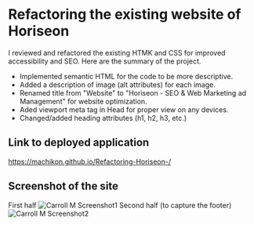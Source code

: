 # Refactoring the existing website of Horiseon
I reviewed and refactored the existing HTMK and CSS for improved accessibility and SEO. Here are the summary of the project.
* Implemented semantic HTML for the code to be more descriptive.
* Added a description of image (alt attributes) for each image.
* Renamed title from "Website" to "Horiseon - SEO & Web Marketing ad Management" for website optimization.
* Aded viewport meta tag in Head for proper view on any devices. 
* Changed/added heading attributes (h1, h2, h3, etc.)

## Link to deployed application
https://machikon.github.io/Refactoring-Horiseon-/

## Screenshot of the site
First half 
![Carroll M Screenshot1](https://user-images.githubusercontent.com/106935371/191686441-2082a84a-2015-4796-9c4a-7263b9871717.png)
Second half (to capture the footer)
![Carroll M Screenshot2](https://user-images.githubusercontent.com/106935371/191686453-adfae4c3-a054-40fd-ba1a-18aae9d77ef1.png)
